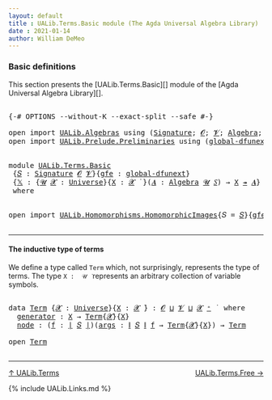 ```yaml
---
layout: default
title : UALib.Terms.Basic module (The Agda Universal Algebra Library)
date : 2021-01-14
author: William DeMeo
---
```


### <a id="basic-definitions">Basic definitions</a>

This section presents the [UALib.Terms.Basic][] module of the [Agda Universal Algebra Library][].

<pre class="Agda">

<a id="302" class="Symbol">{-#</a> <a id="306" class="Keyword">OPTIONS</a> <a id="314" class="Pragma">--without-K</a> <a id="326" class="Pragma">--exact-split</a> <a id="340" class="Pragma">--safe</a> <a id="347" class="Symbol">#-}</a>

<a id="352" class="Keyword">open</a> <a id="357" class="Keyword">import</a> <a id="364" href="UALib.Algebras.html" class="Module">UALib.Algebras</a> <a id="379" class="Keyword">using</a> <a id="385" class="Symbol">(</a><a id="386" href="UALib.Algebras.Signatures.html#1324" class="Function">Signature</a><a id="395" class="Symbol">;</a> <a id="397" href="universes.html#613" class="Generalizable">𝓞</a><a id="398" class="Symbol">;</a> <a id="400" href="universes.html#617" class="Generalizable">𝓥</a><a id="401" class="Symbol">;</a> <a id="403" href="UALib.Algebras.Algebras.html#811" class="Function">Algebra</a><a id="410" class="Symbol">;</a> <a id="412" href="UALib.Algebras.Lifts.html#4364" class="Function Operator">_↠_</a><a id="415" class="Symbol">)</a>
<a id="417" class="Keyword">open</a> <a id="422" class="Keyword">import</a> <a id="429" href="UALib.Prelude.Preliminaries.html" class="Module">UALib.Prelude.Preliminaries</a> <a id="457" class="Keyword">using</a> <a id="463" class="Symbol">(</a><a id="464" href="MGS-Subsingleton-Theorems.html#3468" class="Function">global-dfunext</a><a id="478" class="Symbol">;</a> <a id="480" href="universes.html#551" class="Postulate">Universe</a><a id="488" class="Symbol">;</a> <a id="490" href="universes.html#758" class="Function Operator">_̇</a><a id="492" class="Symbol">)</a>


<a id="496" class="Keyword">module</a> <a id="503" href="UALib.Terms.Basic.html" class="Module">UALib.Terms.Basic</a>
 <a id="522" class="Symbol">{</a><a id="523" href="UALib.Terms.Basic.html#523" class="Bound">𝑆</a> <a id="525" class="Symbol">:</a> <a id="527" href="UALib.Algebras.Signatures.html#1324" class="Function">Signature</a> <a id="537" href="universes.html#613" class="Generalizable">𝓞</a> <a id="539" href="universes.html#617" class="Generalizable">𝓥</a><a id="540" class="Symbol">}{</a><a id="542" href="UALib.Terms.Basic.html#542" class="Bound">gfe</a> <a id="546" class="Symbol">:</a> <a id="548" href="MGS-Subsingleton-Theorems.html#3468" class="Function">global-dfunext</a><a id="562" class="Symbol">}</a>
 <a id="565" class="Symbol">{</a><a id="566" href="UALib.Terms.Basic.html#566" class="Bound">𝕏</a> <a id="568" class="Symbol">:</a> <a id="570" class="Symbol">{</a><a id="571" href="UALib.Terms.Basic.html#571" class="Bound">𝓤</a> <a id="573" href="UALib.Terms.Basic.html#573" class="Bound">𝓧</a> <a id="575" class="Symbol">:</a> <a id="577" href="universes.html#551" class="Postulate">Universe</a><a id="585" class="Symbol">}{</a><a id="587" href="UALib.Terms.Basic.html#587" class="Bound">X</a> <a id="589" class="Symbol">:</a> <a id="591" href="UALib.Terms.Basic.html#573" class="Bound">𝓧</a> <a id="593" href="universes.html#758" class="Function Operator">̇</a> <a id="595" class="Symbol">}(</a><a id="597" href="UALib.Terms.Basic.html#597" class="Bound">𝑨</a> <a id="599" class="Symbol">:</a> <a id="601" href="UALib.Algebras.Algebras.html#811" class="Function">Algebra</a> <a id="609" href="UALib.Terms.Basic.html#571" class="Bound">𝓤</a> <a id="611" href="UALib.Terms.Basic.html#523" class="Bound">𝑆</a><a id="612" class="Symbol">)</a> <a id="614" class="Symbol">→</a> <a id="616" href="UALib.Terms.Basic.html#587" class="Bound">X</a> <a id="618" href="UALib.Algebras.Lifts.html#4364" class="Function Operator">↠</a> <a id="620" href="UALib.Terms.Basic.html#597" class="Bound">𝑨</a><a id="621" class="Symbol">}</a>
 <a id="624" class="Keyword">where</a>


<a id="632" class="Keyword">open</a> <a id="637" class="Keyword">import</a> <a id="644" href="UALib.Homomorphisms.HomomorphicImages.html" class="Module">UALib.Homomorphisms.HomomorphicImages</a><a id="681" class="Symbol">{</a><a id="682" class="Argument">𝑆</a> <a id="684" class="Symbol">=</a> <a id="686" href="UALib.Terms.Basic.html#523" class="Bound">𝑆</a><a id="687" class="Symbol">}{</a><a id="689" href="UALib.Terms.Basic.html#542" class="Bound">gfe</a><a id="692" class="Symbol">}</a> <a id="694" class="Keyword">hiding</a> <a id="701" class="Symbol">(</a>Universe<a id="710" class="Symbol">;</a> _̇<a id="714" class="Symbol">)</a> <a id="716" class="Keyword">public</a>

</pre>

-----------------------------------------------

#### <a id="the-inductive-type-of-terms">The inductive type of terms</a>

We define a type called `Term` which, not surprisingly, represents the type of terms. The type `X :  𝒰 ̇` represents an arbitrary collection of variable symbols.

<pre class="Agda">

<a id="1036" class="Keyword">data</a> <a id="Term"></a><a id="1041" href="UALib.Terms.Basic.html#1041" class="Datatype">Term</a> <a id="1046" class="Symbol">{</a><a id="1047" href="UALib.Terms.Basic.html#1047" class="Bound">𝓧</a> <a id="1049" class="Symbol">:</a> <a id="1051" href="universes.html#551" class="Postulate">Universe</a><a id="1059" class="Symbol">}{</a><a id="1061" href="UALib.Terms.Basic.html#1061" class="Bound">X</a> <a id="1063" class="Symbol">:</a> <a id="1065" href="UALib.Terms.Basic.html#1047" class="Bound">𝓧</a> <a id="1067" href="universes.html#758" class="Function Operator">̇</a><a id="1068" class="Symbol">}</a> <a id="1070" class="Symbol">:</a> <a id="1072" href="UALib.Terms.Basic.html#537" class="Bound">𝓞</a> <a id="1074" href="Agda.Primitive.html#636" class="Function Operator">⊔</a> <a id="1076" href="UALib.Terms.Basic.html#539" class="Bound">𝓥</a> <a id="1078" href="Agda.Primitive.html#636" class="Function Operator">⊔</a> <a id="1080" href="UALib.Terms.Basic.html#1047" class="Bound">𝓧</a> <a id="1082" href="universes.html#527" class="Function Operator">⁺</a> <a id="1084" href="universes.html#758" class="Function Operator">̇</a>  <a id="1087" class="Keyword">where</a>
  <a id="Term.generator"></a><a id="1095" href="UALib.Terms.Basic.html#1095" class="InductiveConstructor">generator</a> <a id="1105" class="Symbol">:</a> <a id="1107" href="UALib.Terms.Basic.html#1061" class="Bound">X</a> <a id="1109" class="Symbol">→</a> <a id="1111" href="UALib.Terms.Basic.html#1041" class="Datatype">Term</a><a id="1115" class="Symbol">{</a><a id="1116" href="UALib.Terms.Basic.html#1047" class="Bound">𝓧</a><a id="1117" class="Symbol">}{</a><a id="1119" href="UALib.Terms.Basic.html#1061" class="Bound">X</a><a id="1120" class="Symbol">}</a>
  <a id="Term.node"></a><a id="1124" href="UALib.Terms.Basic.html#1124" class="InductiveConstructor">node</a> <a id="1129" class="Symbol">:</a> <a id="1131" class="Symbol">(</a><a id="1132" href="UALib.Terms.Basic.html#1132" class="Bound">f</a> <a id="1134" class="Symbol">:</a> <a id="1136" href="UALib.Prelude.Preliminaries.html#10288" class="Function Operator">∣</a> <a id="1138" href="UALib.Terms.Basic.html#523" class="Bound">𝑆</a> <a id="1140" href="UALib.Prelude.Preliminaries.html#10288" class="Function Operator">∣</a><a id="1141" class="Symbol">)(</a><a id="1143" href="UALib.Terms.Basic.html#1143" class="Bound">args</a> <a id="1148" class="Symbol">:</a> <a id="1150" href="UALib.Prelude.Preliminaries.html#10366" class="Function Operator">∥</a> <a id="1152" href="UALib.Terms.Basic.html#523" class="Bound">𝑆</a> <a id="1154" href="UALib.Prelude.Preliminaries.html#10366" class="Function Operator">∥</a> <a id="1156" href="UALib.Terms.Basic.html#1132" class="Bound">f</a> <a id="1158" class="Symbol">→</a> <a id="1160" href="UALib.Terms.Basic.html#1041" class="Datatype">Term</a><a id="1164" class="Symbol">{</a><a id="1165" href="UALib.Terms.Basic.html#1047" class="Bound">𝓧</a><a id="1166" class="Symbol">}{</a><a id="1168" href="UALib.Terms.Basic.html#1061" class="Bound">X</a><a id="1169" class="Symbol">})</a> <a id="1172" class="Symbol">→</a> <a id="1174" href="UALib.Terms.Basic.html#1041" class="Datatype">Term</a>

<a id="1180" class="Keyword">open</a> <a id="1185" href="UALib.Terms.Basic.html#1041" class="Module">Term</a>

</pre>

--------------------------------------

[↑ UALib.Terms](UALib.Terms.html)
<span style="float:right;">[UALib.Terms.Free →](UALib.Terms.Free.html)</span>

{% include UALib.Links.md %}
